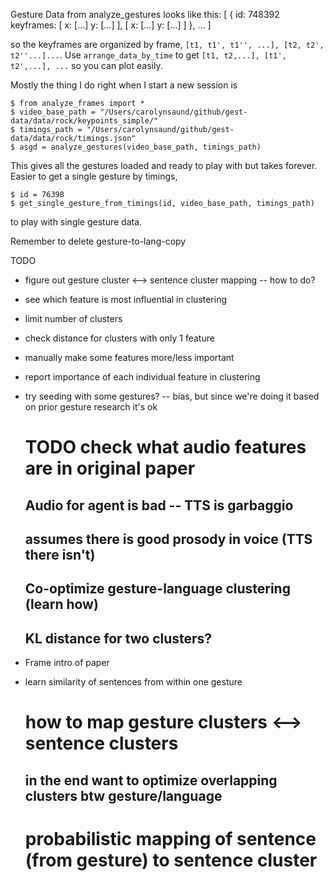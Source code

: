 Gesture Data from analyze_gestures looks like this:
[
  {
      id: 748392
      keyframes: [
        x: [...]
        y: [...]
      ],
      [
        x: [...]
        y: [...]
      ]
  },
  ...
]

so the keyframes are organized by frame, `[t1, t1', t1'', ...], [t2, t2', t2''...]...`.
Use  `arrange_data_by_time` to get `[t1, t2,...], [t1', t2',...], ...` so you can plot easily.

Mostly the thing I do right when I start a new session is
```
$ from analyze_frames import *
$ video_base_path = "/Users/carolynsaund/github/gest-data/data/rock/keypoints_simple/"
$ timings_path = "/Users/carolynsaund/github/gest-data/data/rock/timings.json"
$ asgd = analyze_gestures(video_base_path, timings_path)
```
This gives all the gestures loaded and ready to play with but takes forever. Easier to get a
single gesture by timings,
```
$ id = 76398
$ get_single_gesture_from_timings(id, video_base_path, timings_path)
```
to play with single gesture data.


Remember to delete gesture-to-lang-copy



TODO
- figure out gesture cluster <--> sentence cluster mapping -- how to do?
- see which feature is most influential in clustering
- limit number of clusters
- check distance for clusters with only 1 feature
- manually make some features more/less important
- report importance of each individual feature in clustering
- try seeding with some gestures? -- bias, but since we're doing it based on prior gesture research it's ok

    # TODO check what audio features are in original paper

    ## Audio for agent is bad -- TTS is garbaggio
    ## assumes there is good prosody in voice (TTS there isn't)

    ## Co-optimize gesture-language clustering (learn how)
    ## KL distance for two clusters?

- Frame intro of paper

- learn similarity of sentences from within one gesture
    # how to map gesture clusters <--> sentence clusters
    ## in the end want to optimize overlapping clusters btw gesture/language

    # probabilistic mapping of sentence (from gesture) to sentence cluster
